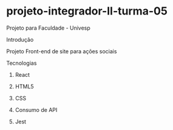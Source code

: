 # projeto-integrador-II-turma-05
Projeto para Faculdade - Univesp

Introdução <p>
Projeto Front-end de site para ações sociais

Tecnologias <p>
1. React <p>
2. HTML5 <p>
3. CSS <p>
4. Consumo de API <p>
5. Jest <p>
